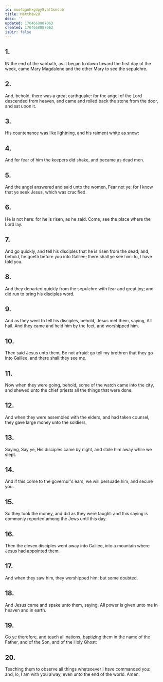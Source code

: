 ```yaml
---
id: muo4qguhxgdpy8vaf1sncub
title: Matthew28
desc: ''
updated: 1704668887063
created: 1704668887063
isDir: false
---
```

## 1.
IN the end of the sabbath, as it began to dawn toward the first day of the week, came Mary Magdalene and the other Mary to see the sepulchre.
## 2.
And, behold, there was a great earthquake: for the angel of the Lord descended from heaven, and came and rolled back the stone from the door, and sat upon it.
## 3.
His countenance was like lightning, and his raiment white as snow:
## 4.
And for fear of him the keepers did shake, and became as dead men.
## 5.
And the angel answered and said unto the women, Fear not ye: for I know that ye seek Jesus, which was crucified.
## 6.
He is not here: for he is risen, as he said. Come, see the place where the Lord lay.
## 7.
And go quickly, and tell his disciples that he is risen from the dead; and, behold, he goeth before you into Galilee; there shall ye see him: lo, I have told you.
## 8.
And they departed quickly from the sepulchre with fear and great joy; and did run to bring his disciples word.
## 9.
And as they went to tell his disciples, behold, Jesus met them, saying, All hail. And they came and held him by the feet, and worshipped him.
## 10.
Then said Jesus unto them, Be not afraid: go tell my brethren that they go into Galilee, and there shall they see me.
## 11.
Now when they were going, behold, some of the watch came into the city, and shewed unto the chief priests all the things that were done.
## 12.
And when they were assembled with the elders, and had taken counsel, they gave large money unto the soldiers,
## 13.
Saying, Say ye, His disciples came by night, and stole him away while we slept.
## 14.
And if this come to the governor's ears, we will persuade him, and secure you.
## 15.
So they took the money, and did as they were taught: and this saying is commonly reported among the Jews until this day.
## 16.
Then the eleven disciples went away into Galilee, into a mountain where Jesus had appointed them.
## 17.
And when they saw him, they worshipped him: but some doubted.
## 18.
And Jesus came and spake unto them, saying, All power is given unto me in heaven and in earth.
## 19.
Go ye therefore, and teach all nations, baptizing them in the name of the Father, and of the Son, and of the Holy Ghost:
## 20.
Teaching them to observe all things whatsoever I have commanded you: and, lo, I am with you alway, even unto the end of the world. Amen.

